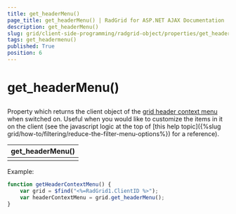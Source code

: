 ```yaml
---
title: get_headerMenu()
page_title: get_headerMenu() | RadGrid for ASP.NET AJAX Documentation
description: get_headerMenu()
slug: grid/client-side-programming/radgrid-object/properties/get_headermenu()
tags: get_headermenu()
published: True
position: 6
---
```


# get_headerMenu()



## 

Property which returns the client object of the [grid header context menu](http://demos.telerik.com/aspnet-ajax/grid/examples/generalfeatures/headercontextmenu/defaultcs.aspx) when switched on. Useful when you would like to customize the items in it on the client (see the javascript logic at the top of [this help topic]({%slug grid/how-to/filtering/reduce-the-filter-menu-options%}) for a reference).


|  **get_headerMenu()**  |
| ------ |
||

Example:

````JavaScript
function getHeaderContextMenu() {
    var grid = $find("<%=RadGrid1.ClientID %>");
    var headerContextMenu = grid.get_headerMenu();
}
````


